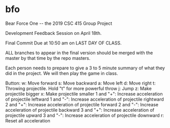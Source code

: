 # bfo

Bear Force One -- the 2019 CSC 415 Group Project

Development Feedback Session on April 18th. 

Final Commit Due at 10:50 am on LAST DAY OF CLASS.

ALL branches to appear in the final version should be merged with the master
by that time by the repo masters.

Each person needs to prepare to give a 3 to 5 minute summary of what they did 
in the project.  We will then play the game in class.


Button:
w: Move forward
s: Move backward
a: Move left
d: Move right
t: Throwing projectile. Hold "t" for more powerful throw
j: Jump 
z: Make projectile bigger
x: Make projectile smaller
1 and "+": Increase acceleration of projectile leftward
1 and "-": Increase acceleration of projectile rightward
2 and "+": Increase acceleration of projectile forward
2 and "-": Increase acceleration of projectile backward
3 and "+": Increase acceleration of projectile upward
3 and "-": Increase acceleration of projectile downward
r: Reset all acceleration 